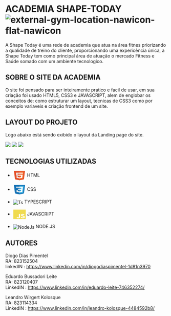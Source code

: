 # ACADEMIA SHAPE-TODAY <img width="30" height="30" src="https://img.icons8.com/external-nawicon-flat-nawicon/64/external-gym-location-nawicon-flat-nawicon.png" alt="external-gym-location-nawicon-flat-nawicon"/>

A Shape Today é uma rede de academia que atua na área fitnes priorizando a qualidade de treino do cliente, proporcionando uma expericência única,
a Shape Today tem como principal área de atuação o mercado Fitness e Saúde somado com um ambiente tecnologico.

## SOBRE O SITE DA ACADEMIA
O site foi pensado para ser inteiramente pratico e facil de usar, em sua criação foi usado HTML5, CSS3 e JAVASCRIPT,
alem de englobar os conceitos de: como estruturar um layout, tecnicas de CSS3 como por exemplo variaveis e criação frontend de um site.

## LAYOUT DO PROJETO
Logo abaixo está sendo exibido o layout da Landing page do site.

<div >
 <img src="https://media.discordapp.net/attachments/674057114506756102/1252407340737495070/image.png?ex=66721aba&is=6670c93a&hm=1c99068d8603f5f3702273bdf69a27614295d35b37a4944a2130b453830df3c5&=&format=webp&quality=lossless&width=1388&height=670" </img>
  <img src="https://media.discordapp.net/attachments/674057114506756102/1252407983904915496/image.png?ex=66721b53&is=6670c9d3&hm=e7245ecdcbe9444c42ac6a7af62b57a15e8d5e11070e9e09edc9c91b57da968e&=&format=webp&quality=lossless&width=1393&height=670" </img>
  <img src = "https://media.discordapp.net/attachments/674057114506756102/1252407538440470631/image.png?ex=66721ae9&is=6670c969&hm=9ee8d332d1d7159a12f7843602cfb11556df74faa31af2db8e8863e345328fb6&=&format=webp&quality=lossless&width=1388&height=670" </img>
</div>

## TECNOLOGIAS UTILIZADAS
*  <img align="center" alt="HTML" height="30" width="40" src="https://raw.githubusercontent.com/devicons/devicon/master/icons/html5/html5-original.svg"> HTML
 
*  <img align="center" alt="CSS" height="30" width="40" src="https://raw.githubusercontent.com/devicons/devicon/master/icons/css3/css3-original.svg"> CSS
  
*  <img align="center" alt="Ts" height="30" width="40" src="https://cdn.jsdelivr.net/gh/devicons/devicon@latest/icons/typescript/typescript-original.svg" /> TYPESCRIPT 

*  <img align="center" alt="Js" height="30" width="40" src="https://raw.githubusercontent.com/devicons/devicon/master/icons/javascript/javascript-plain.svg"> JAVASCRIPT

*  <img align="center" alt="NodeJs" height="30" width="40" src="https://cdn.jsdelivr.net/gh/devicons/devicon@latest/icons/nodejs/nodejs-original.svg" /> NODE.JS


          

## AUTORES
Diogo Dias Pimentel <br>
RA: 823152504 <br>
linkedIN : <https://www.linkedin.com/in/diogodiaspimentel-1d81n3970>

Eduardo Bussadori Leite <br>
RA: 823120407 <br>
LinkedIN : <https://www.linkedin.com/in/eduardo-leite-746352274/>

Leandro Wirgert Kolosque <br>
RA: 823114334 <br>
LinkedIN : <https://www.linkedin.com/in/leandro-kolosque-4484592b8/>

